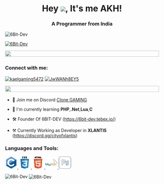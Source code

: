 <h1 align="center">Hey <img src="https://media.giphy.com/media/hvRJCLFzcasrR4ia7z/giphy.gif" width="28">, It's me <a>AKH</a>!</h1>
<h3 align="center">A Programmer from India</h3>

<p align="left"> <img src="https://komarev.com/ghpvc/?username=6Bit-Dev&label=Profile%20views&color=0e75b6&style=flat" alt="6Bit-Dev" /> </p>

<p align="left"> <a href="https://github.com/ryo-ma/github-profile-trophy"><img src="https://github-profile-trophy.vercel.app/?username=6Bit-Dev" alt="6Bit-Dev" /></a> </p>


<p align="center"><img src="https://i.imgur.com/dBaSKWF.gif" height="20" width="100%">
<h3 align="left">Connect with me:</h3>
<p align="left">
<a href="https://www.youtube.com/@6BitClone" target="blank"><img align="center" src="https://raw.githubusercontent.com/rahuldkjain/github-profile-readme-generator/master/src/images/icons/Social/youtube.svg" alt="kaelgaming5472" height="30" width="40" /></a>
<a href="https://discord.gg/q2hHxjASss" target="blank"><img align="center" src="https://raw.githubusercontent.com/rahuldkjain/github-profile-readme-generator/master/src/images/icons/Social/discord.svg" alt="JwWANh8EY5" height="30" width="40" /></a> 
</p>
<p align="center"><img src="https://i.imgur.com/dBaSKWF.gif" height="20" width="100%">

- 🔗 Join me on Discord [Clone GAMING](https://discord.gg/q2hHxjASss)

- 🧩 I'm currently learning **PHP**,**.Net**,**Lua**,**C**

- 🛠️ Founder Of 6BIT-DEV (https://6bit-dev.tebex.io/)

- ⚒️ Currently Working as Developer in **XLANTIS** (https://discord.gg/cityofxlantis)

<h3 align="left">Languages and Tools:</h3>
<p align="left"> <a href="https://www.cprogramming.com/" target="_blank" rel="noreferrer"> <img src="https://raw.githubusercontent.com/devicons/devicon/master/icons/c/c-original.svg" alt="c" width="40" height="40"/> </a> <a href="https://www.w3schools.com/css/" target="_blank" rel="noreferrer"> <img src="https://raw.githubusercontent.com/devicons/devicon/master/icons/css3/css3-original-wordmark.svg" alt="css3" width="40" height="40"/> </a> <a href="https://www.w3.org/html/" target="_blank" rel="noreferrer"> <img src="https://raw.githubusercontent.com/devicons/devicon/master/icons/html5/html5-original-wordmark.svg" alt="html5" width="40" height="40"/> </a> <a href="https://www.mysql.com/" target="_blank" rel="noreferrer"> <img src="https://raw.githubusercontent.com/devicons/devicon/master/icons/mysql/mysql-original-wordmark.svg" alt="mysql" width="40" height="40"/> </a> <a href="https://www.photoshop.com/en" target="_blank" rel="noreferrer"> <img src="https://raw.githubusercontent.com/devicons/devicon/master/icons/photoshop/photoshop-line.svg" alt="photoshop" width="40" height="40"/> </a> </p>


<p><img align="left" src="https://github-readme-stats.vercel.app/api/top-langs?username=6Bit-Dev&show_icons=true&locale=en&layout=compact" alt="6Bit-Dev" /></p>

<p>&nbsp;<img align="center" src="https://github-readme-stats.vercel.app/api?username=6Bit-Dev&show_icons=true&locale=en" alt="6Bit-Dev" /></p> 
